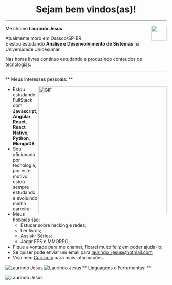 <h1 align="center"> Sejam bem vindos(as)! </h1>
<hr/>
<a href="https://www.linkedin.com/in/laurindo-jesus/" target="_blank">
  <img align="right" src="https://i.ibb.co/Kx2GSrT/linkedin.png" width="48px" height="48px">
</a>
<p align="left">
  Me chamo <b> Laurindo Jesus</b>
</p>
<p align="left">
Atualmente moro em Osasco/SP-BR.<br/>
  E estou estudando <b>Analise e Desenvolvimento de Sistemas</b> na Universidade Unicesumar.
</a>
<p align="left">
  Nas horas livres continuo estudando e produzindo conteudos de tecnologias.
</p>

<hr/>

** Meus interesses pessoais: **

<img align="right" alt="GIF" src="https://octocat-generator-assets.githubusercontent.com/my-octocat-1626367012513.png" width="400px" />

- Estou estudando FullStack com **Javascript**, **Angular**, **React**, **React Native**, **Python**, **MongoDB**;
- Sou aficionado por tecnologia, por este motivo estou sempre estudando e evoluindo minha carreira;
- Meus hobbies são:
  - Estudar sobre hacking e redes;
  - Ler livros;
  - Assistir Séries;
  - Jogar FPS e MMORPG;
- Fique a vontade para me chamar, ficarei muito feliz em poder ajuda-lo;
- Se quiser pode enviar um email para laurindo_jesus@hotmail.com
- Veja meu <a href="https://www.dropbox.com/home?preview=Curriculo_Laurindo_1.pdf" target="_blank">Curriculo</a> para mais informações.

<p>
<img align="left" src="https://github-readme-stats.vercel.app/api/top-langs/?username=devlaurindo&layout=compact&theme=graywhite&title_color=268bd2" alt="Laurindo Jesus" />
</p>


<p>
<img align="left" src="https://github-readme-stats.vercel.app/api?username=devlaurindo&count_private=true&show_icons=true&theme=graywhite&icon_color=268bd2&title_color=268bd2" alt="Laurindo Jesus" />
</p>

** Linguagens e Ferramentas: **

<p align="left">
<ing src"https://raw.githubusercontent.com/devicons/devicon/master/icons/html5/html5-original-wordmark.svg" alt="html5" width="40" height="40"/>
<ing src"https://raw.githubusercontent.com/devicons/devicon/master/icons/css3/css3-original-wordmark.svg" alt="css3" width="40" height="40"/>
<ing src"https://raw-githubuser-content.com/devicons/devicon/master/icons/javascript/javascript-original.svg" alt="javascript" width="40" height="40"/>
<ing src"https://raw-githubuser-content.com/devicons/devicon/master/icons/react/react-original-wordmark.svg" alt="react" width="40" height="40"/>
<ing src"https://raw-githubuser-content.com/devicons/devicon/master/icons/mongodb/mongodb-original-wordmark.svg" alt="mongodb" width="40" height="40"/>
<ing src"https://raw-githubuser-content.com/devicons/devicon/master/icons/linux/linux-original.svg" alt="linux" width="40" height="40"/>
<ing src"https://raw-githubuser-content.com/devicons/devicon/master/icons/python/python-plain.svg" alt="python" width="40" height="40"/>
<ing src"https://raw-githubuser-content.com/devicons/devicon/master/icons/git/git-original.svg" alt="git" width="40" height="40"/>
</p>


<p align="left"> <img src="https://komarev.com./ghpvc/?username=devlaurindo" alt="Laurindo Jesus" /> </p>
